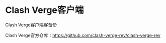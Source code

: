 # Clash Verge客户端

Clash Verge客户端客备份

Clash Verge官方仓库：https://github.com/clash-verge-rev/clash-verge-rev
